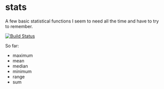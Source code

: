 stats
=====

A few basic statistical functions I seem to need all the time and have to try to remember.

[![Build Status](https://travis-ci.org/banterability/stats.svg?branch=master)](https://travis-ci.org/banterability/stats)

So far:

* maximum
* mean
* median
* minimum
* range
* sum
